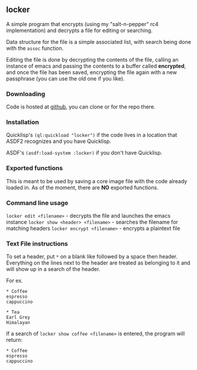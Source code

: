 ## locker

A simple program that encrypts (using my "salt-n-pepper" rc4 implementation) and decrypts a file for editing or searching. 

Data structure for the file is a simple associated list, with search being done with the `assoc` function.

Editing the file is done by decrypting the contents of the file, calling an instance of emacs and passing the contents to a buffer called **encrypted**, and once the file has been saved, encrypting the file again with a new passphrase (you can use the old one if you like).

### Downloading

Code is hosted at [github](https://github.com/paradigmshift/locker), you can clone or for the repo there.

### Installation

Quicklisp's `(ql:quickload "locker")` if the code lives in a location that ASDF2 recognizes and you have Quicklisp.

ASDF's `(asdf:load-system :locker)` if you don't have Quicklisp.

### Exported functions

This is meant to be used by saving a core image file with the code already loaded in. As of the moment, there are **NO** exported functions.

### Command line usage

`locker edit <filename>` - decrypts the file and launches the emacs instance
`locker show <header> <filename>` - searches the filename for matching headers
`locker encrypt <filename>` - encrypts a plaintext file

### Text File instructions

To set a header, put `*` on a blank like followed by a space then header. Everything on the lines next to the header are treated as belonging to it and will show up in a search of the header.

For ex.

    * Coffee
    espresso
    cappuccino

    * Tea
    Earl Grey
    Himalayan

If a search of `locker show coffee <filename>` is entered, the program will return:

    * Coffee
    espresso
    cappuccino

